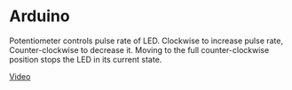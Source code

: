 Arduino
=======
Potentiometer controls pulse rate of LED. Clockwise to increase pulse rate, Counter-clockwise to decrease it. Moving to the full counter-clockwise position stops the LED in its current state. 

[Video](http://www.youtube.com/watch?v=FiY8ZezoDig)
